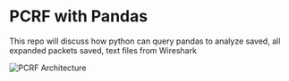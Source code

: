 # PCRF with Pandas
This repo will discuss how python can query pandas to analyze saved, all expanded packets saved, text files from Wireshark 

![PCRF Architecture](https://user-images.githubusercontent.com/47313728/149600160-c0372717-eda8-41dd-89f7-c55c13923044.PNG)
